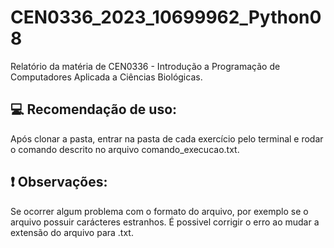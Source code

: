 # CEN0336_2023_10699962_Python08
Relatório da matéria de CEN0336 - Introdução a Programação de Computadores Aplicada a Ciências Biológicas.

## :computer: Recomendação de uso:
Após clonar a pasta, entrar na pasta de cada exercício pelo terminal e rodar o comando descrito no arquivo comando_execucao.txt.

## :exclamation: Observações:
Se ocorrer algum problema com o formato do arquivo, por exemplo se o arquivo possuir carácteres estranhos. É possivel corrigir o erro ao mudar a extensão do arquivo para .txt.
